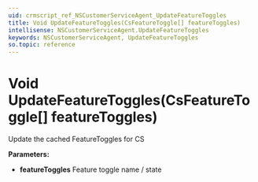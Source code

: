 ```yaml
---
uid: crmscript_ref_NSCustomerServiceAgent_UpdateFeatureToggles
title: Void UpdateFeatureToggles(CsFeatureToggle[] featureToggles)
intellisense: NSCustomerServiceAgent.UpdateFeatureToggles
keywords: NSCustomerServiceAgent, UpdateFeatureToggles
so.topic: reference
---
```


# Void UpdateFeatureToggles(CsFeatureToggle[] featureToggles)

Update the cached FeatureToggles for CS

**Parameters:**
 - **featureToggles** Feature toggle name / state
